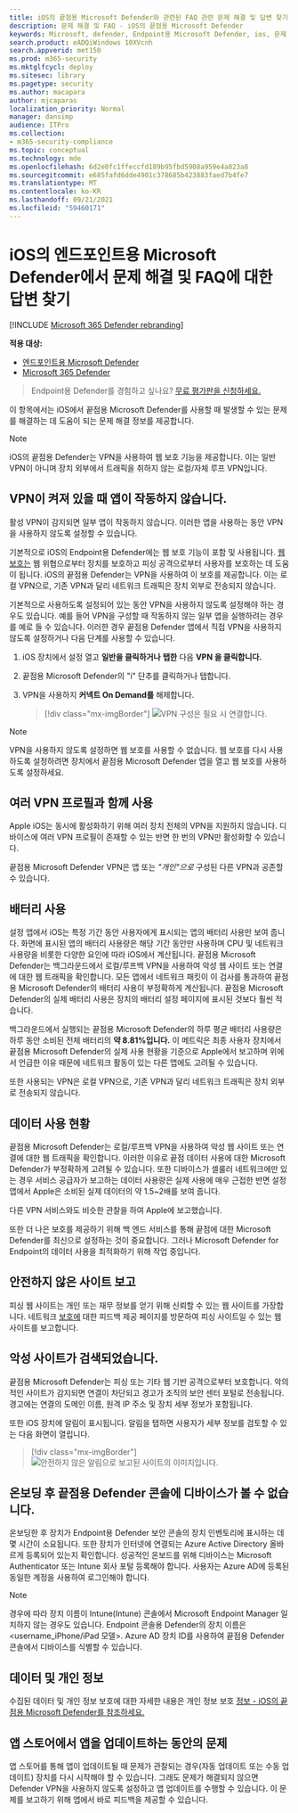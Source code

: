 ```yaml
---
title: iOS의 끝점용 Microsoft Defender와 관련된 FAQ 관련 문제 해결 및 답변 찾기
description: 문제 해결 및 FAQ - iOS의 끝점용 Microsoft Defender
keywords: Microsoft, defender, Endpoint용 Microsoft Defender, ios, 문제 해결, FAQ, 방법
search.product: eADQiWindows 10XVcnh
search.appverid: met150
ms.prod: m365-security
ms.mktglfcycl: deploy
ms.sitesec: library
ms.pagetype: security
ms.author: macapara
author: mjcaparas
localization_priority: Normal
manager: dansimp
audience: ITPro
ms.collection:
- m365-security-compliance
ms.topic: conceptual
ms.technology: mde
ms.openlocfilehash: 6d2e0fc1ffeccfd189b95fbd5908a959e4a823a8
ms.sourcegitcommit: e685fafd6dde4901c378685b423883faed7b4fe7
ms.translationtype: MT
ms.contentlocale: ko-KR
ms.lasthandoff: 09/21/2021
ms.locfileid: "59460171"
---
```

# <a name="troubleshoot-issues-and-find-answers-to-faqs-on-microsoft-defender-for-endpoint-on-ios"></a>iOS의 엔드포인트용 Microsoft Defender에서 문제 해결 및 FAQ에 대한 답변 찾기

[!INCLUDE [Microsoft 365 Defender rebranding](../../includes/microsoft-defender.md)]

**적용 대상:**
- [엔드포인트용 Microsoft Defender](https://go.microsoft.com/fwlink/p/?linkid=2154037)
- [Microsoft 365 Defender](https://go.microsoft.com/fwlink/?linkid=2118804)

> Endpoint용 Defender를 경험하고 싶나요? [무료 평가판을 신청하세요.](https://signup.microsoft.com/create-account/signup?products=7f379fee-c4f9-4278-b0a1-e4c8c2fcdf7e&ru=https://aka.ms/MDEp2OpenTrial?ocid=docs-wdatp-exposedapis-abovefoldlink)

이 항목에서는 iOS에서 끝점용 Microsoft Defender를 사용할 때 발생할 수 있는 문제를 해결하는 데 도움이 되는 문제 해결 정보를 제공합니다.



> [!NOTE]
> iOS의 끝점용 Defender는 VPN을 사용하여 웹 보호 기능을 제공합니다. 이는 일반 VPN이 아니며 장치 외부에서 트래픽을 취하지 않는 로컬/자체 루프 VPN입니다.

## <a name="apps-dont-work-when-vpn-is-turned-on"></a>VPN이 켜져 있을 때 앱이 작동하지 않습니다.
활성 VPN이 감지되면 일부 앱이 작동하지 않습니다. 이러한 앱을 사용하는 동안 VPN을 사용하지 않도록 설정할 수 있습니다. 

기본적으로 iOS의 Endpoint용 Defender에는 웹 보호 기능이 포함 및 사용됩니다. [웹 보호는](web-protection-overview.md) 웹 위협으로부터 장치를 보호하고 피싱 공격으로부터 사용자를 보호하는 데 도움이 됩니다. iOS의 끝점용 Defender는 VPN을 사용하여 이 보호를 제공합니다. 이는 로컬 VPN으로, 기존 VPN과 달리 네트워크 트래픽은 장치 외부로 전송되지 않습니다.

기본적으로 사용하도록 설정되어 있는 동안 VPN을 사용하지 않도록 설정해야 하는 경우도 있습니다. 예를 들어 VPN을 구성할 때 작동하지 않는 일부 앱을 실행하려는 경우를 예로 들 수 있습니다. 이러한 경우 끝점용 Defender 앱에서 직접 VPN을 사용하지 않도록 설정하거나 다음 단계를 사용할 수 있습니다.

1. iOS 장치에서 설정 열고 **일반을 클릭하거나** **탭한** 다음 **VPN 을 클릭합니다.**
1. 끝점용 Microsoft Defender의 "i" 단추를 클릭하거나 탭합니다.
1. VPN을 사용하지 **커넥트 On Demand를** 해제합니다.

    > [!div class="mx-imgBorder"]
    > ![VPN 구성은 필요 시 연결합니다.](images/ios-vpn-config.png)

> [!NOTE]
> VPN을 사용하지 않도록 설정하면 웹 보호를 사용할 수 없습니다. 웹 보호를 다시 사용하도록 설정하려면 장치에서 끝점용 Microsoft Defender 앱을 열고 웹 보호를 사용하도록 설정하세요.

## <a name="co-existence-with-multiple-vpn-profiles"></a>여러 VPN 프로필과 함께 사용

Apple iOS는 동시에  활성화하기 위해 여러 장치 전체의 VPN을 지원하지 않습니다. 디바이스에 여러 VPN 프로필이 존재할 수 있는 반면 한 번의 VPN만 활성화할 수 있습니다.

끝점용 Microsoft Defender VPN은 앱 또는 *"개인"으로* 구성된 다른 VPN과 공존할 수 있습니다. 

## <a name="battery-consumption"></a>배터리 사용

설정 앱에서 iOS는 특정 기간 동안 사용자에게 표시되는 앱의 배터리 사용만 보여 줍니다. 화면에 표시된 앱의 배터리 사용량은 해당 기간 동안만 사용하며 CPU 및 네트워크 사용량을 비롯한 다양한 요인에 따라 iOS에서 계산됩니다. 끝점용 Microsoft Defender는 백그라운드에서 로컬/루프백 VPN을 사용하여 악성 웹 사이트 또는 연결에 대한 웹 트래픽을 확인합니다. 모든 앱에서 네트워크 패킷이 이 검사를 통과하여 끝점용 Microsoft Defender의 배터리 사용이 부정확하게 계산됩니다. 끝점용 Microsoft Defender의 실제 배터리 사용은 장치의 배터리 설정 페이지에 표시된 것보다 훨씬 적습니다.

백그라운드에서 실행되는 끝점용 Microsoft Defender의 하루 평균 배터리 사용량은 하루 동안 소비된 전체 배터리의 **약 8.81%입니다.** 이 메트릭은 최종 사용자 장치에서 끝점용 Microsoft Defender의 실제 사용 현황을 기준으로 Apple에서 보고하며 위에서 언급한 이유 때문에 네트워크 활동이 있는 다른 앱에도 고려될 수 있습니다.

또한 사용되는 VPN은 로컬 VPN으로, 기존 VPN과 달리 네트워크 트래픽은 장치 외부로 전송되지 않습니다.

## <a name="data-usage"></a>데이터 사용 현황

끝점용 Microsoft Defender는 로컬/루프백 VPN을 사용하여 악성 웹 사이트 또는 연결에 대한 웹 트래픽을 확인합니다. 이러한 이유로 끝점 데이터 사용에 대한 Microsoft Defender가 부정확하게 고려될 수 있습니다. 또한 디바이스가 셀룰러 네트워크에만 있는 경우 서비스 공급자가 보고하는 데이터 사용량은 실제 사용에 매우 근접한 반면 설정 앱에서 Apple은 소비된 실제 데이터의 약 1.5~2배를 보여 줍니다.

다른 VPN 서비스와도 비슷한 관찰을 하여 Apple에 보고했습니다.

또한 더 나은 보호를 제공하기 위해 백 엔드 서비스를 통해 끝점에 대한 Microsoft Defender를 최신으로 설정하는 것이 중요합니다. 그러나 Microsoft Defender for Endpoint의 데이터 사용을 최적화하기 위해 작업 중입니다.

## <a name="report-unsafe-site"></a>안전하지 않은 사이트 보고

피싱 웹 사이트는 개인 또는 재무 정보를 얻기 위해 신뢰할 수 있는 웹 사이트를 가장합니다. 네트워크 [보호에](https://www.microsoft.com/wdsi/support/report-unsafe-site) 대한 피드백 제공 페이지를 방문하여 피싱 사이트일 수 있는 웹 사이트를 보고합니다.

## <a name="malicious-site-detected"></a>악성 사이트가 검색되었습니다.

끝점용 Microsoft Defender는 피싱 또는 기타 웹 기반 공격으로부터 보호합니다. 악의적인 사이트가 감지되면 연결이 차단되고 경고가 조직의 보안 센터 포털로 전송됩니다. 경고에는 연결의 도메인 이름, 원격 IP 주소 및 장치 세부 정보가 포함됩니다.

또한 iOS 장치에 알림이 표시됩니다. 알림을 탭하면 사용자가 세부 정보를 검토할 수 있는 다음 화면이 열립니다.

> [!div class="mx-imgBorder"]
> ![안전하지 않은 알림으로 보고된 사이트의 이미지입니다.](images/ios-phish-alert.png)

## <a name="device-not-seen-on-the-defender-for-endpoint-console-after-onboarding"></a>온보딩 후 끝점용 Defender 콘솔에 디바이스가 볼 수 없습니다.

온보딩한 후 장치가 Endpoint용 Defender 보안 콘솔의 장치 인벤토리에 표시하는 데 몇 시간이 소요됩니다. 또한 장치가 인터넷에 연결되는 Azure Active Directory 올바르게 등록되어 있는지 확인합니다. 성공적인 온보드를 위해 디바이스는 Microsoft Authenticator 또는 Intune 회사 포털 등록해야 합니다. 사용자는 Azure AD에 등록된 동일한 계정을 사용하여 로그인해야 합니다.

> [!NOTE]
> 경우에 따라 장치 이름이 Intune(Intune) 콘솔에서 Microsoft Endpoint Manager 일치하지 않는 경우도 있습니다. Endpoint 콘솔용 Defender의 장치 이름은 <username_iPhone/iPad 모델>. Azure AD 장치 ID를 사용하여 끝점용 Defender 콘솔에서 디바이스를 식별할 수 있습니다.

## <a name="data-and-privacy"></a>데이터 및 개인 정보

수집된 데이터 및 개인 정보 보호에 대한 자세한 내용은 개인 정보 보호 [정보 - iOS의 끝점용 Microsoft Defender를 참조하세요.](ios-privacy.md)

## <a name="issues-during-app-updates-from-the-app-store"></a>앱 스토어에서 앱을 업데이트하는 동안의 문제

앱 스토어를 통해 앱이 업데이트될 때 문제가 관찰되는 경우(자동 업데이트 또는 수동 업데이트) 장치를 다시 시작해야 할 수 있습니다. 그래도 문제가 해결되지 않으면 Defender VPN을 사용하지 않도록 설정하고 앱 업데이트를 수행할 수 있습니다. 이 문제를 보고하기 위해 앱에서 바로 피드백을 제공할 수 있습니다.

